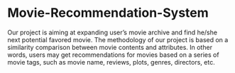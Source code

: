 # Movie-Recommendation-System
Our project is aiming at expanding user’s movie archive and find he/she next potential favored
movie. The methodology of our project is based on a similarity comparison between movie
contents and attributes. In other words, users may get recommendations for movies based on a
series of movie tags, such as movie name, reviews, plots, genres, directors, etc.

